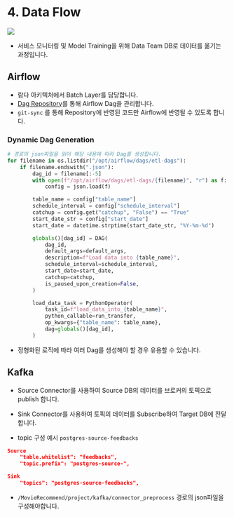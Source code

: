 # 4. Data Flow

<img src="./images/9_4_1.png" align="center">

- 서비스 모니터링 및 Model Training을 위해 Data Team DB로 데이터를 옮기는 과정입니다.

## Airflow

- 람다 아키텍처에서 Batch Layer를 담당합니다.
- [Dag Repository](https://github.com/ehddnr301/MovieRecommender-DAGs)를 통해 Airflow Dag을 관리합니다.
- `git-sync` 를 통해 Repository에 반영된 코드만 Airflow에 반영될 수 있도록 합니다.

### Dynamic Dag Generation

```python
# 경로의 json파일을 읽어 해당 내용에 따라 Dag를 생성합니다.
for filename in os.listdir("/opt/airflow/dags/etl-dags"):
    if filename.endswith(".json"):
        dag_id = filename[:-5]
        with open(f"/opt/airflow/dags/etl-dags/{filename}", "r") as f:
            config = json.load(f)

        table_name = config["table_name"]
        schedule_interval = config["schedule_interval"]
        catchup = config.get("catchup", "False") == "True"
        start_date_str = config["start_date"]
        start_date = datetime.strptime(start_date_str, "%Y-%m-%d")

        globals()[dag_id] = DAG(
            dag_id,
            default_args=default_args,
            description=f"Load data into {table_name}",
            schedule_interval=schedule_interval,
            start_date=start_date,
            catchup=catchup,
            is_paused_upon_creation=False,
        )

        load_data_task = PythonOperator(
            task_id=f"load_data_into_{table_name}",
            python_callable=run_transfer,
            op_kwargs={"table_name": table_name},
            dag=globals()[dag_id],
        )
```

- 정형화된 로직에 따라 여러 Dag를 생성해야 할 경우 유용할 수 있습니다.


## Kafka

- Source Connector를 사용하여 Source DB의 데이터를 브로커의 토픽으로 publish 합니다.
- Sink Connector를 사용하여 토픽의 데이터를 Subscribe하여 Target DB에 전달합니다.

- topic 구성 예시 `postgres-source-feedbacks`
```json
Source
    "table.whitelist": "feedbacks",
    "topic.prefix": "postgres-source-",
```
```json
Sink
    "topics": "postgres-source-feedbacks",
```

- `/MovieRecommend/project/kafka/connector_preprocess` 경로의 json파일을 구성해야합니다.